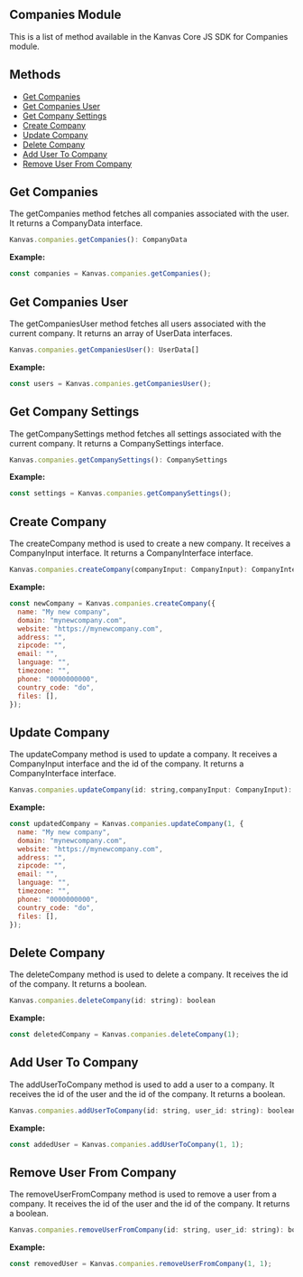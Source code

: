 ## Companies Module

This is a list of method available in the Kanvas Core JS SDK for Companies module.

## Methods

- [Get Companies](#get-companies)
- [Get Companies User](#get-companies-user)
- [Get Company Settings](#get-company-settings)
- [Create Company](#create-company)
- [Update Company](#update-company)
- [Delete Company](#delete-company)
- [Add User To Company](#add-user-to-company)
- [Remove User From Company](#remove-user-from-company)

## Get Companies

The getCompanies method fetches all companies associated with the user. It returns a CompanyData interface.

```js
Kanvas.companies.getCompanies(): CompanyData
```

**Example:**

```js
const companies = Kanvas.companies.getCompanies();
```

## Get Companies User

The getCompaniesUser method fetches all users associated with the current company. It returns an array of UserData interfaces.

```js
Kanvas.companies.getCompaniesUser(): UserData[]
```

**Example:**

```js
const users = Kanvas.companies.getCompaniesUser();
```

## Get Company Settings

The getCompanySettings method fetches all settings associated with the current company. It returns a CompanySettings interface.

```js
Kanvas.companies.getCompanySettings(): CompanySettings
```

**Example:**

```js
const settings = Kanvas.companies.getCompanySettings();
```

## Create Company

The createCompany method is used to create a new company. It receives a CompanyInput interface. It returns a CompanyInterface interface.

```js
Kanvas.companies.createCompany(companyInput: CompanyInput): CompanyInterface
```

**Example:**

```js
const newCompany = Kanvas.companies.createCompany({
  name: "My new company",
  domain: "mynewcompany.com",
  website: "https://mynewcompany.com",
  address: "",
  zipcode: "",
  email: "",
  language: "",
  timezone: "",
  phone: "0000000000",
  country_code: "do",
  files: [],
});
```

## Update Company

The updateCompany method is used to update a company. It receives a CompanyInput interface and the id of the company. It returns a CompanyInterface interface.

```js
Kanvas.companies.updateCompany(id: string,companyInput: CompanyInput): CompanyInterface
```

**Example:**

```js
const updatedCompany = Kanvas.companies.updateCompany(1, {
  name: "My new company",
  domain: "mynewcompany.com",
  website: "https://mynewcompany.com",
  address: "",
  zipcode: "",
  email: "",
  language: "",
  timezone: "",
  phone: "0000000000",
  country_code: "do",
  files: [],
});
```

## Delete Company

The deleteCompany method is used to delete a company. It receives the id of the company. It returns a boolean.

```js
Kanvas.companies.deleteCompany(id: string): boolean
```

**Example:**

```js
const deletedCompany = Kanvas.companies.deleteCompany(1);
```

## Add User To Company

The addUserToCompany method is used to add a user to a company. It receives the id of the user and the id of the company. It returns a boolean.

```js
Kanvas.companies.addUserToCompany(id: string, user_id: string): boolean
```

**Example:**

```js
const addedUser = Kanvas.companies.addUserToCompany(1, 1);
```

## Remove User From Company

The removeUserFromCompany method is used to remove a user from a company. It receives the id of the user and the id of the company. It returns a boolean.

```js
Kanvas.companies.removeUserFromCompany(id: string, user_id: string): boolean
```

**Example:**

```js
const removedUser = Kanvas.companies.removeUserFromCompany(1, 1);
```
